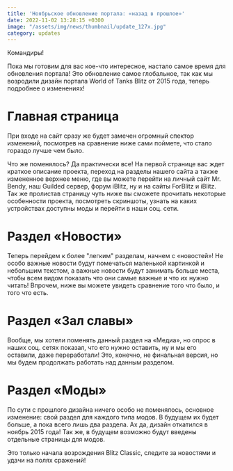 ```yaml
---
title: 'Ноябрьское обновление портала: «назад в прошлое»'
date: 2022-11-02 13:28:15 +0300
image: "/assets/img/news/thumbnail/update_127x.jpg"
category: updates
---
```

<p style="display: none">Моды «WoT это Классика!» теперь распространяются через Google Drive.</p>

Командиры!

Пока мы готовим для вас кое-что интересное, настало самое время для обновления портала! Это обновление самое глобальное, так как мы возродили дизайн портала World of Tanks Blitz от 2015 года, теперь подробнее о изменениях!

# Главная страница  

При входе на сайт сразу же будет замечен огромный спектор изменений, посмотрев на сравнение ниже сами поймете, что стало гораздо лучше чем было.

Что же поменялось? Да практически все! На первой странице вас ждет краткое описание проекта, переход на разделы нашего сайта а также измененное верхнее меню, где вы можете перейти на личный сайт Mr. Bendy, наш Guilded сервер, форум iBlitz, ну и на сайты ForBlitz и iBlitz. Так же пролистав страницу чуть ниже вы сможете прочитать некоторые особенности проекта, посмотреть скриншоты, узнать на каких устройствах доступны моды и перейти в наши соц. сети.

# Раздел «Новости»

Теперь перейдем к более "легким" разделам, начнем с «новостей»! Не особо важные новости будут помечаться маленькой картинкой и небольшим текстом, а важные новости будут занимать больше места, чтобы всем видом показать что они самые важные и что их нужно читать! Впрочем, ниже вы можете увидеть сравнение того что было, и того что есть.

# Раздел «Зал славы»

Вообще, мы хотели поменять данный раздел на «Медиа», но опрос в наших соц. сетях показал, что его нужно оставить, ну и мы его оставили, даже переработали! Это, конечно, не финальная версия, но мы будем продолжать работать над данным разделом.

# Раздел «Моды»

По сути с прошлого дизайна ничего особо не поменялось, основное изменение: свой раздел для каждого типа модов. В будущем их будет больше, а пока всего лишь два раздела. Ах да, дизайн откатился в ноябрь 2015 года! Так же, в будущем возможно будут введены отдельные страницы для модов.


Это только начала возрождения Blitz Classic, следите за новостями и удачи на полях сражений!